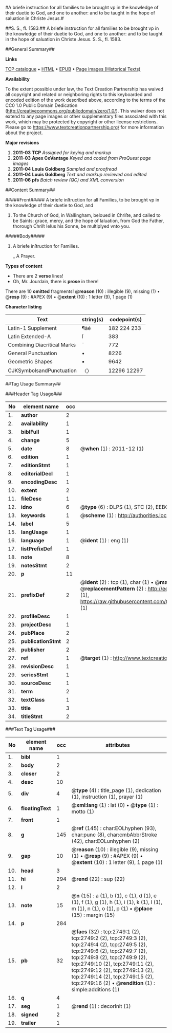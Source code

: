 #A briefe instruction for all families to be brought vp in the knowledge of their duetie to God, and one to another: and to be taught in the hope of saluation in Christe Jesus.#

##S. S., fl. 1583.##
A briefe instruction for all families to be brought vp in the knowledge of their duetie to God, and one to another: and to be taught in the hope of saluation in Christe Jesus.
S. S., fl. 1583.

##General Summary##

**Links**

[TCP catalogue](http://www.ota.ox.ac.uk/tcp/)  • 
[HTML](http://tei.it.ox.ac.uk/tcp/Texts-HTML/free/A11/A11255.html)  • 
[EPUB](http://tei.it.ox.ac.uk/tcp/Texts-EPUB/free/A11/A11255.epub) • 
[Page images (Historical Texts)](https://historicaltexts.jisc.ac.uk/eebo-99838373e)

**Availability**

To the extent possible under law, the Text Creation Partnership has waived all copyright and related or neighboring rights to this keyboarded and encoded edition of the work described above, according to the terms of the CC0 1.0 Public Domain Dedication (http://creativecommons.org/publicdomain/zero/1.0/). This waiver does not extend to any page images or other supplementary files associated with this work, which may be protected by copyright or other license restrictions. Please go to https://www.textcreationpartnership.org/ for more information about the project.

**Major revisions**

1. __2011-03__ __TCP__ *Assigned for keying and markup*
1. __2011-03__ __Apex CoVantage__ *Keyed and coded from ProQuest page images*
1. __2011-04__ __Louis Goldberg__ *Sampled and proofread*
1. __2011-04__ __Louis Goldberg__ *Text and markup reviewed and edited*
1. __2011-06__ __pfs__ *Batch review (QC) and XML conversion*

##Content Summary##

#####Front#####
A briefe inſtruction for all Families, to be brought vp in the knowledge of their duetie to God, and
1. To the Church of God, in Walſingham, beloued in Chriſte, and called to be Saints: grace, mercy, and the hope of ſaluation, from God the Father, thorough Chriſt Ieſus his Sonne, be multiplyed vnto you.

#####Body#####

1. A briefe inſtruction for Families.

    _ A Prayer.

**Types of content**

  * There are 2 **verse** lines!
  * Oh, Mr. Jourdain, there is **prose** in there!

There are 10 **omitted** fragments! 
 @__reason__ (10) : illegible (9), missing (1)  •  @__resp__ (9) : #APEX (9)  •  @__extent__ (10) : 1 letter (9), 1 page (1)

**Character listing**


|Text|string(s)|codepoint(s)|
|---|---|---|
|Latin-1 Supplement|¶àé|182 224 233|
|Latin Extended-A|ſ|383|
|Combining             Diacritical Marks|̄|772|
|General Punctuation|•|8226|
|Geometric Shapes|▪|9642|
|CJKSymbolsandPunctuation|〈〉|12296 12297|

##Tag Usage Summary##

###Header Tag Usage###

|No|element name|occ|attributes|
|---|---|---|---|
|1.|__author__|2||
|2.|__availability__|1||
|3.|__biblFull__|1||
|4.|__change__|5||
|5.|__date__|8| @__when__ (1) : 2011-12 (1)|
|6.|__edition__|1||
|7.|__editionStmt__|1||
|8.|__editorialDecl__|1||
|9.|__encodingDesc__|1||
|10.|__extent__|2||
|11.|__fileDesc__|1||
|12.|__idno__|6| @__type__ (6) : DLPS (1), STC (2), EEBO-CITATION (1), PROQUEST (1), VID (1)|
|13.|__keywords__|1| @__scheme__ (1) : http://authorities.loc.gov/ (1)|
|14.|__label__|5||
|15.|__langUsage__|1||
|16.|__language__|1| @__ident__ (1) : eng (1)|
|17.|__listPrefixDef__|1||
|18.|__note__|8||
|19.|__notesStmt__|2||
|20.|__p__|11||
|21.|__prefixDef__|2| @__ident__ (2) : tcp (1), char (1)  •  @__matchPattern__ (2) : ([0-9\-]+):([0-9IVX]+) (1), (.+) (1)  •  @__replacementPattern__ (2) : http://eebo.chadwyck.com/downloadtiff?vid=$1&page=$2 (1), https://raw.githubusercontent.com/textcreationpartnership/Texts/master/tcpchars.xml#$1 (1)|
|22.|__profileDesc__|1||
|23.|__projectDesc__|1||
|24.|__pubPlace__|2||
|25.|__publicationStmt__|2||
|26.|__publisher__|2||
|27.|__ref__|1| @__target__ (1) : http://www.textcreationpartnership.org/docs/. (1)|
|28.|__revisionDesc__|1||
|29.|__seriesStmt__|1||
|30.|__sourceDesc__|1||
|31.|__term__|2||
|32.|__textClass__|1||
|33.|__title__|3||
|34.|__titleStmt__|2||


###Text Tag Usage###

|No|element name|occ|attributes|
|---|---|---|---|
|1.|__bibl__|1||
|2.|__body__|2||
|3.|__closer__|2||
|4.|__desc__|10||
|5.|__div__|4| @__type__ (4) : title_page (1), dedication (1), instruction (1), prayer (1)|
|6.|__floatingText__|1| @__xml:lang__ (1) : lat (0)  •  @__type__ (1) : motto (1)|
|7.|__front__|1||
|8.|__g__|145| @__ref__ (145) : char:EOLhyphen (93), char:punc (8), char:cmbAbbrStroke (42), char:EOLunhyphen (2)|
|9.|__gap__|10| @__reason__ (10) : illegible (9), missing (1)  •  @__resp__ (9) : #APEX (9)  •  @__extent__ (10) : 1 letter (9), 1 page (1)|
|10.|__head__|3||
|11.|__hi__|294| @__rend__ (22) : sup (22)|
|12.|__l__|2||
|13.|__note__|15| @__n__ (15) : a (1), b (1), c (1), d (1), e (1), f (1), g (1), h (1), i (1), k (1), l (1), m (1), n (1), o (1), p (1)  •  @__place__ (15) : margin (15)|
|14.|__p__|284||
|15.|__pb__|32| @__facs__ (32) : tcp:2749:1 (2), tcp:2749:2 (2), tcp:2749:3 (2), tcp:2749:4 (2), tcp:2749:5 (2), tcp:2749:6 (2), tcp:2749:7 (2), tcp:2749:8 (2), tcp:2749:9 (2), tcp:2749:10 (2), tcp:2749:11 (2), tcp:2749:12 (2), tcp:2749:13 (2), tcp:2749:14 (2), tcp:2749:15 (2), tcp:2749:16 (2)  •  @__rendition__ (1) : simple:additions (1)|
|16.|__q__|4||
|17.|__seg__|1| @__rend__ (1) : decorInit (1)|
|18.|__signed__|2||
|19.|__trailer__|1||
